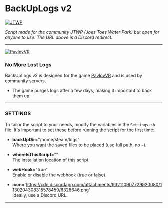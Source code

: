 # BackUpLogs v2

[![JTWP](https://media.moddb.com/images/members/4/3380/3379652/profile/Discord_button.png)](https://www.jtwp.org)

*Script made for the community JTWP (Joes Toes Water Park) but open for anyone to use. The URL above is a Discord redirect.*

---

[![PavlovVR](https://cdn.discordapp.com/attachments/932110907729920080/1130216713493938187/pvl.jpg)](https://nodesource.com/products/nsolid)

### No More Lost Logs

BackUpLogs v2 is designed for the game [PavlovVR](https://www.vankrupt.com/) and is used by community servers.

- The game purges logs after a few days, making it important to back them up.

---

### SETTINGS

To tailor the script to your needs, modify the variables in the `Settings.sh` file. It's important to set these before running the script for the first time:

- **backUpDir**="/home/steam/logs"  
  Where you want the saved files to be placed (use full path, no `~`).

- **whereIsThisScript**=""  
  The installation location of this script.

- **webHook**="true"  
  Enable or disable the webhook (true or false).

- **icon**='https://cdn.discordapp.com/attachments/932110907729920080/1130204308315578459/6328646.png'  
  Ideally, use a Discord URL.

---
